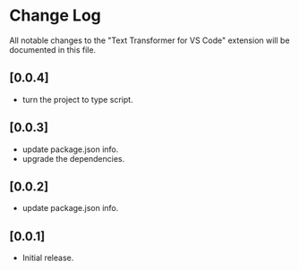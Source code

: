 # Change Log
All notable changes to the "Text Transformer for VS Code" extension will be documented in this file.

## [0.0.4]
- turn the project to type script.

## [0.0.3]
- update package.json info.
- upgrade the dependencies.

## [0.0.2]
- update package.json info.

## [0.0.1]
- Initial release.
